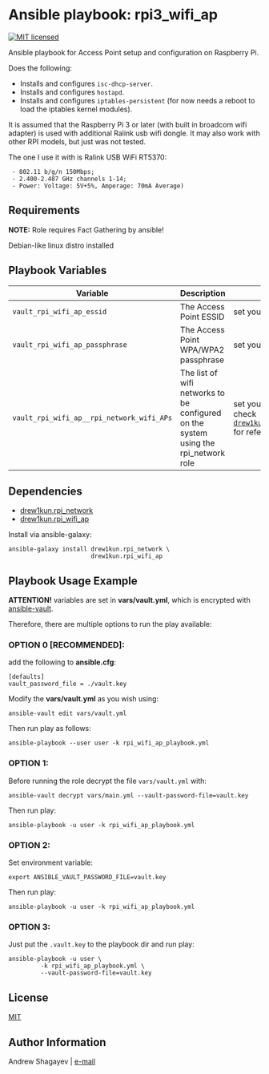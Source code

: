 # Ansible playbook: rpi3\_wifi_ap

[![MIT licensed][mit-badge]][mit-link]

Ansible playbook for Access Point setup and configuration on Raspberry Pi.

Does the following:

 - Installs and configures `isc-dhcp-server`.
 - Installs and configures `hostapd`.
 - Installs and configures `iptables-persistent` (for now needs a reboot to load the iptables kernel modules).

It is assumed that the Raspberry Pi 3 or later (with built in broadcom wifi adapter) is used with additional Ralink usb wifi dongle.
It may also work with other RPI models, but just was not tested.

The one I use it with is Ralink USB WiFi RT5370:

```
 - 802.11 b/g/n 150Mbps;
 - 2.400-2.487 GHz channels 1-14;
 - Power: Voltage: 5V+5%, Amperage: 70mA Average)
```

Requirements
----

**NOTE:** Role requires Fact Gathering by ansible!

Debian-like linux distro installed

Playbook Variables
----

| Variable | Description | Default |
|----------|-------------|---------|
| `vault_rpi_wifi_ap_essid` | The Access Point ESSID | set your own in `vars/vault.yml` |
| `vault_rpi_wifi_ap_passphrase` | The Access Point WPA/WPA2 passphrase | set your own in `vars/vault.yml` |
| `vault_rpi_wifi_ap__rpi_network_wifi_APs` | The list of wifi networks to be configured on the system using the rpi_network role | set your own in `vars/vault.yml`, please check [`drew1kun.rpi_network/defaults/main.yaml`][net-aps-link] for reference |

Dependencies
----

 - [drew1kun.rpi_network][rpi_network-galaxy-link]
 - [drew1kun.rpi_wifi_ap][rpi_wifi_ap-galaxy-link]

Install via ansible-galaxy:

    ansible-galaxy install drew1kun.rpi_network \
                           drew1kun.rpi_wifi_ap

Playbook Usage Example
----
**ATTENTION!** variables are set in **vars/vault.yml**,
which is encrypted with [ansible-vault][ansible-vault-link].

Therefore, there are multiple options to run the play available:

### OPTION 0 [RECOMMENDED]:
add the following to **ansible.cfg**:

```
[defaults]
vault_password_file = ./vault.key
```

Modify the **vars/vault.yml** as you wish using:

```
ansible-vault edit vars/vault.yml
```

Then run play as follows:

```
ansible-playbook --user user -k rpi_wifi_ap_playbook.yml
```

### OPTION 1:
Before running the role decrypt the file `vars/vault.yml` with:

```
ansible-vault decrypt vars/main.yml --vault-password-file=vault.key
```

Then run play:

```
ansible-playbook -u user -k rpi_wifi_ap_playbook.yml
```

### OPTION 2:
Set environment variable:

```
export ANSIBLE_VAULT_PASSWORD_FILE=vault.key
```

Then run play:

```
ansible-playbook -u user -k rpi_wifi_ap_playbook.yml
```

### OPTION 3:

Just put the `.vault.key` to the playbook dir and run play:

```
ansible-playbook -u user \
		 -k rpi_wifi_ap_playbook.yml \
		 --vault-password-file=vault.key
```

License
----

[MIT][mit-link]

Author Information
----

Andrew Shagayev | [e-mail](mailto:drewshg@gmail.com)

[rpi_network-galaxy-link]: https://galaxy.ansible.com/drew1kun/rpi_network/
[rpi_wifi_ap-galaxy-link]: https://galaxy.ansible.com/drew1kun/rpi_wifi_ap/
[net-aps-link]: https://github.com/drew1kun/ansible-role-rpi_network/blob/master/defaults/main.yml
[ansible-vault-link]: https://docs.ansible.com/ansible/latest/user_guide/vault.html
[mit-badge]: https://img.shields.io/badge/license-MIT-blue.svg
[mit-link]: https://raw.githubusercontent.com/drew1kun/ansible-macos_setup/master/LICENSE

